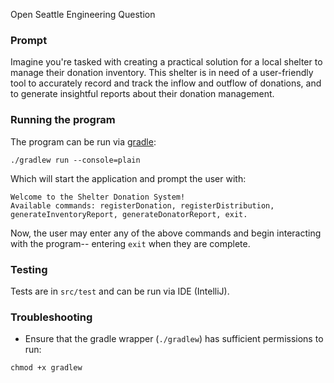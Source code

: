 Open Seattle Engineering Question

### Prompt
Imagine you're tasked with creating a practical solution for a local shelter to manage their donation inventory. This shelter is in need of a user-friendly tool to accurately record and track the inflow and outflow of donations, and to generate insightful reports about their donation management.

### Running the program

The program can be run via [gradle](https://gradle.org/):

```shell
./gradlew run --console=plain
```

Which will start the application and prompt the user with:

```
Welcome to the Shelter Donation System!
Available commands: registerDonation, registerDistribution, generateInventoryReport, generateDonatorReport, exit.
```

Now, the user may enter any of the above commands and begin interacting with the program-- entering `exit` when they are complete.

### Testing

Tests are in `src/test` and can be run via IDE (IntelliJ).

### Troubleshooting

- Ensure that the gradle wrapper (`./gradlew`) has sufficient permissions to run:

```shell
chmod +x gradlew
```
